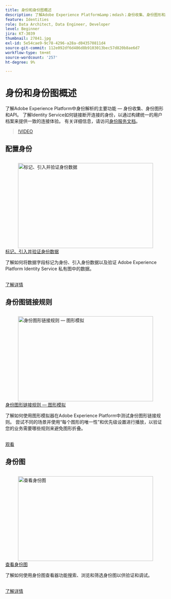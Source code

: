```yaml
---
title: 身份和身份图概述
description: 了解Adobe Experience Platform&amp；mdash；身份收集、身份图形和API中身份解析的关键功能。 了解Identity Service如何链接断开连接的身份，以通过构建统一的用户档案来提供一致的连接体验。
feature: Identities
role: Data Architect, Data Engineer, Developer
level: Beginner
jira: KT-3039
thumbnail: 27841.jpg
exl-id: 5e54cae9-9c78-4296-a28a-d043570811d4
source-git-commit: 112e092df6d486d8b9103013bec57d820b8ae6d7
workflow-type: tm+mt
source-wordcount: '257'
ht-degree: 9%

---
```


# 身份和身份图概述

了解Adobe Experience Platform中身份解析的主要功能 — 身份收集、身份图形和API。 了解Identity Service如何链接断开连接的身份，以通过构建统一的用户档案来提供一致的连接体验。 有关详细信息，请访问[身份服务文档](https://experienceleague.adobe.com/docs/experience-platform/identity/home.html?lang=zh-Hans)。

>[!VIDEO](https://video.tv.adobe.com/v/3422769?learn=on&enablevpops&captions=chi_hans)

## 配置身份

<!-- CARDS
* label-ingest-and-verify-identity-data.md
-->
<!-- START CARDS HTML - DO NOT MODIFY BY HAND -->
<div class="columns">
    <div class="column is-half-tablet is-half-desktop is-one-third-widescreen" aria-label="Label, ingest, and verify identity data">
        <div class="card" style="height: 100%; display: flex; flex-direction: column; height: 100%;">
            <div class="card-image">
                <figure class="image x-is-16by9">
                    <a href="label-ingest-and-verify-identity-data.md" title="标记、引入并验证身份数据" target="_blank" rel="referrer">
                        <img class="is-bordered-r-small" src="https://video.tv.adobe.com/v/31671?format=jpeg&nocache=1740414775790&captions=chi_hans" alt="标记、引入并验证身份数据"
                             style="width: 100%; aspect-ratio: 16 / 9; object-fit: cover; overflow: hidden; display: block; margin: auto;">
                    </a>
                </figure>
            </div>
            <div class="card-content is-padded-small" style="display: flex; flex-direction: column; flex-grow: 1; justify-content: space-between;">
                <div class="top-card-content">
                    <p class="headline is-size-6 has-text-weight-bold">
                        <a href="label-ingest-and-verify-identity-data.md" target="_blank" rel="referrer" title="标记、引入并验证身份数据">标记、引入并验证身份数据</a>
                    </p>
                    <p class="is-size-6">了解如何将数据字段标记为身份、引入身份数据以及验证 Adobe Experience Platform Identity Service 私有图中的数据。</p>
                </div>
                <a href="label-ingest-and-verify-identity-data.md" target="_blank" rel="referrer" class="spectrum-Button spectrum-Button--outline spectrum-Button--primary spectrum-Button--sizeM" style="align-self: flex-start; margin-top: 1rem;">
                    <span class="spectrum-Button-label has-no-wrap has-text-weight-bold">了解详情</span>
                </a>
            </div>
        </div>
    </div>
</div>
<!-- END CARDS HTML - DO NOT MODIFY BY HAND -->

## 身份图链接规则

<!-- CARDS
* identity-graph-linking-rules/graph-simulation.md
-->
<!-- START CARDS HTML - DO NOT MODIFY BY HAND -->
<div class="columns">
    <div class="column is-half-tablet is-half-desktop is-one-third-widescreen" aria-label="Identity graph linking rules - Graph Simulation">
        <div class="card" style="height: 100%; display: flex; flex-direction: column; height: 100%;">
            <div class="card-image">
                <figure class="image x-is-16by9">
                    <a href="identity-graph-linking-rules/graph-simulation.md" title="身份图形链接规则 — 图形模拟" target="_blank" rel="referrer">
                        <img class="is-bordered-r-small" src="https://video.tv.adobe.com/v/3444053/?format=jpeg&nocache=1740414776009&captions=chi_hans" alt="身份图形链接规则 — 图形模拟"
                             style="width: 100%; aspect-ratio: 16 / 9; object-fit: cover; overflow: hidden; display: block; margin: auto;">
                    </a>
                </figure>
            </div>
            <div class="card-content is-padded-small" style="display: flex; flex-direction: column; flex-grow: 1; justify-content: space-between;">
                <div class="top-card-content">
                    <p class="headline is-size-6 has-text-weight-bold">
                        <a href="identity-graph-linking-rules/graph-simulation.md" target="_blank" rel="referrer" title="身份图形链接规则 — 图形模拟">身份图形链接规则 — 图形模拟</a>
                    </p>
                    <p class="is-size-6">了解如何使用图形模拟器在Adobe Experience Platform中测试身份图形链接规则。 尝试不同的场景并使用“每个图形的唯一性”和优先级设置进行播放，以验证您的业务需要哪些规则来避免图形折叠。</p>
                </div>
                <a href="identity-graph-linking-rules/graph-simulation.md" target="_blank" rel="referrer" class="spectrum-Button spectrum-Button--outline spectrum-Button--primary spectrum-Button--sizeM" style="align-self: flex-start; margin-top: 1rem;">
                    <span class="spectrum-Button-label has-no-wrap has-text-weight-bold">观看</span>
                </a>
            </div>
        </div>
    </div>
</div>
<!-- END CARDS HTML - DO NOT MODIFY BY HAND -->

## 身份图

<!-- CARDS
* view-identity-graphs.md
-->
<!-- START CARDS HTML - DO NOT MODIFY BY HAND -->
<div class="columns">
    <div class="column is-half-tablet is-half-desktop is-one-third-widescreen" aria-label="View Identity Graphs">
        <div class="card" style="height: 100%; display: flex; flex-direction: column; height: 100%;">
            <div class="card-image">
                <figure class="image x-is-16by9">
                    <a href="view-identity-graphs.md" title="查看身份图" target="_blank" rel="referrer">
                        <img class="is-bordered-r-small" src="https://video.tv.adobe.com/v/345652?format=jpeg&nocache=1740414776113&captions=chi_hans" alt="查看身份图"
                             style="width: 100%; aspect-ratio: 16 / 9; object-fit: cover; overflow: hidden; display: block; margin: auto;">
                    </a>
                </figure>
            </div>
            <div class="card-content is-padded-small" style="display: flex; flex-direction: column; flex-grow: 1; justify-content: space-between;">
                <div class="top-card-content">
                    <p class="headline is-size-6 has-text-weight-bold">
                        <a href="view-identity-graphs.md" target="_blank" rel="referrer" title="查看身份图">查看身份图</a>
                    </p>
                    <p class="is-size-6">了解如何使用身份图查看器功能搜索、浏览和筛选身份图以供验证和调试。</p>
                </div>
                <a href="view-identity-graphs.md" target="_blank" rel="referrer" class="spectrum-Button spectrum-Button--outline spectrum-Button--primary spectrum-Button--sizeM" style="align-self: flex-start; margin-top: 1rem;">
                    <span class="spectrum-Button-label has-no-wrap has-text-weight-bold">了解详情</span>
                </a>
            </div>
        </div>
    </div>
</div>
<!-- END CARDS HTML - DO NOT MODIFY BY HAND -->
